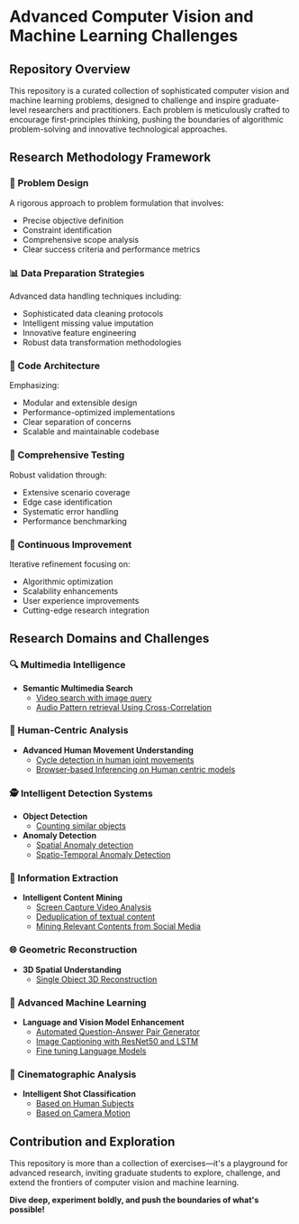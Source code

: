 # Advanced Computer Vision and Machine Learning Challenges

## Repository Overview
This repository is a curated collection of sophisticated computer vision and machine learning problems, designed to challenge and inspire graduate-level researchers and practitioners. Each problem is meticulously crafted to encourage first-principles thinking, pushing the boundaries of algorithmic problem-solving and innovative technological approaches.

## Research Methodology Framework

### 🎯 Problem Design
A rigorous approach to problem formulation that involves:
- Precise objective definition
- Constraint identification
- Comprehensive scope analysis
- Clear success criteria and performance metrics

### 📊 Data Preparation Strategies
Advanced data handling techniques including:
- Sophisticated data cleaning protocols
- Intelligent missing value imputation
- Innovative feature engineering
- Robust data transformation methodologies

### 🧩 Code Architecture
Emphasizing:
- Modular and extensible design
- Performance-optimized implementations
- Clear separation of concerns
- Scalable and maintainable codebase

### 🔬 Comprehensive Testing
Robust validation through:
- Extensive scenario coverage
- Edge case identification
- Systematic error handling
- Performance benchmarking

### 🚀 Continuous Improvement
Iterative refinement focusing on:
- Algorithmic optimization
- Scalability enhancements
- User experience improvements
- Cutting-edge research integration

## Research Domains and Challenges

### 🔍 Multimedia Intelligence
- **Semantic Multimedia Search**
  - [Video search with image query](./ex01/README.md)
  - [Audio Pattern retrieval Using Cross-Correlation](./ex14/README.md)

### 🧍 Human-Centric Analysis
- **Advanced Human Movement Understanding**
  - [Cycle detection in human joint movements](./ex02/README.md)
  - [Browser-based Inferencing on Human centric models](./ex05/README.md)

### 🕵️ Intelligent Detection Systems
- **Object Detection**
  - [Counting similar objects](./ex07/README.md)
- **Anomaly Detection**
  - [Spatial Anomaly detection](./ex06/README.md)
  - [Spatio-Temporal Anomaly Detection](./ex13/README.md)

### 📝 Information Extraction
- **Intelligent Content Mining**
  - [Screen Capture Video Analysis](./ex03/README.md)
  - [Deduplication of textual content](./ex08/README.md)
  - [Mining Relevant Contents from Social Media](./ex09/README.md)

### 🌐 Geometric Reconstruction
- **3D Spatial Understanding**
  - [Single Object 3D Reconstruction](./ex12/README.md)

### 🤖 Advanced Machine Learning
- **Language and Vision Model Enhancement**
  - [Automated Question-Answer Pair Generator](./ex04/README.md)
  - [Image Captioning with ResNet50 and LSTM](./ex10/README.md)
  - [Fine tuning Language Models](./ex11/README.md)

### 🎥 Cinematographic Analysis
- **Intelligent Shot Classification**
  - [Based on Human Subjects](./ex17/README.md)
  - [Based on Camera Motion](./ex16/README.md)

## Contribution and Exploration
This repository is more than a collection of exercises—it's a playground for advanced research, inviting graduate students to explore, challenge, and extend the frontiers of computer vision and machine learning.

**Dive deep, experiment boldly, and push the boundaries of what's possible!**